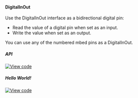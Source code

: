 #### DigitalInOut

Use the DigitalInOut interface as a bidirectional digital pin:

* Read the value of a digital pin when set as an input.
* Write the value when set as an output.

You can use any of the numbered mbed pins as a DigitalInOut.

##### API

[![View code](https://www.mbed.com/embed/?type=library)](https://docs.mbed.com/docs/mbed-os-api/en/mbed-os-5.5/api/classmbed_1_1DigitalInOut.html)

##### Hello World!

[![View code](https://www.mbed.com/embed/?url=https://developer.mbed.org/teams/mbed_example/code/DigitalInOut_HelloWorld/)](https://developer.mbed.org/teams/mbed_example/code/DigitalInOut_HelloWorld/file/185e0d3e7212/main.cpp)
